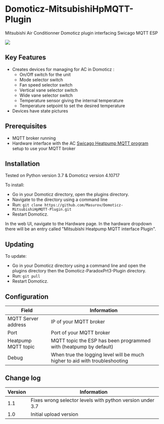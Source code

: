# Domoticz-MitsubishiHpMQTT-Plugin
Mitsubishi Air Conditionner Domoticz plugin interfacing Swicago MQTT ESP

<img src="https://github.com/Masurov/Domoticz-MitsubishiHpMQTT-Plugin/blob/master/devices.png"/>

## Key Features

* Creates devices for managing for AC in Domoticz :
  * On/Off switch for the unit
  * Mode selector switch
  * Fan speed selector switch
  * Vertical vane selector switch
  * Wide vane selector switch
  * Temperature sensor giving the internal temperature
  * Temperature setpoint to set the desired temperature
* Devices have state pictures

## Prerequisites 

* MQTT broker running
* Hardware interface with the AC [Swicago Heatpump MQTT program](https://github.com/SwiCago/HeatPump) setup to use your MQTT broker
 
## Installation

Tested on Python version 3.7 & Domoticz version 4.10717

To install:

* Go in your Domoticz directory, open the plugins directory.
* Navigate to the directory using a command line
* Run: ```git clone https://github.com/Masurov/Domoticz-MitsubishiHpMQTT-Plugin.git```
* Restart Domoticz.

In the web UI, navigate to the Hardware page. In the hardware dropdown there will be an entry called "Mitsubishi Heatpump MQTT interface Plugin".

## Updating

To update:
* Go in your Domoticz directory using a command line and open the plugins directory then the Domoticz-ParadoxPrt3-Plugin directory.
* Run: ```git pull```
* Restart Domoticz.

## Configuration

| Field | Information|
| ----- | ---------- |
| MQTT Server address | IP of your MQTT broker |
| Port | Port of your MQTT broker |
| Heatpump MQTT topic | MQTT topic the ESP has been programmed with (heatpump by default) |
| Debug | When true the logging level will be much higher to aid with troubleshooting |

## Change log

| Version | Information|
| ----- | ---------- |
| 1.1 | Fixes wrong selector levels with python version under 3.7 |
| 1.0 | Initial upload version |